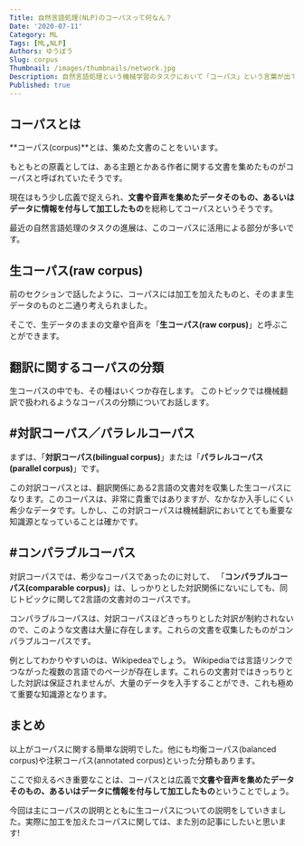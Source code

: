 ```yaml
---
Title: 自然言語処理(NLP)のコーパスって何なん？
Date: '2020-07-11'
Category: ML
Tags: [ML,NLP]
Authors: ゆうぼう
Slug: corpus
Thumbnail: /images/thumbnails/network.jpg
Description: 自然言語処理という機械学習のタスクにおいて「コーパス」という言葉が出てきます。そのコーパスについてお話をしていきます。
Published: true
---
```


## コーパスとは

**コーパス(corpus)**とは、集めた文書のことをいいます。

もともとの原義としては、ある主題とかある作者に関する文書を集めたものがコーパスと呼ばれていたそうです。

現在はもう少し広義で捉えられ、**文書や音声を集めたデータそのもの、あるいはデータに情報を付与して加工したもの**を総称してコーパスというそうです。

最近の自然言語処理のタスクの進展は、このコーパスに活用による部分が多いです。

## 生コーパス(raw corpus)
前のセクションで話したように、コーパスには加工を加えたものと、そのまま生データのものと二通り考えられました。

そこで、生データのままの文章や音声を「**生コーパス(raw corpus)**」と呼ぶことができます。

## 翻訳に関するコーパスの分類
生コーパスの中でも、その種はいくつか存在します。
このトピックでは機械翻訳で扱われるようなコーパスの分類についてお話します。

## #対訳コーパス／パラレルコーパス
まずは、「**対訳コーパス(bilingual corpus)**」または「**パラレルコーパス(parallel corpus)**」です。

この対訳コーパスとは、翻訳関係にある2言語の文書対を収集した生コーパスになります。このコーパスは、非常に貴重ではありますが、なかなか入手しにくい希少なデータです。しかし、この対訳コーパスは機械翻訳においてとても重要な知識源となっていることは確かです。

## #コンパラブルコーパス
対訳コーパスでは、希少なコーパスであったのに対して、  「**コンパラブルコーパス(comparable corpus)**」は、しっかりとした対訳関係にないにしても、同じトピックに関して2言語の文書対のコーパスです。

コンパラブルコーパスは、対訳コーパスほどきっちりとした対訳が制約されないので、このような文書は大量に存在します。これらの文書を収集したものがコンパラブルコーパスです。

例としてわかりやすいのは、Wikipedeaでしょう。  Wikipediaでは言語リンクでつながった複数の言語でのページが存在します。これらの文書対ではきっちりとした対訳は保証されませんが、大量のデータを入手することができ、これも極めて重要な知識源となります。

## まとめ
以上がコーパスに関する簡単な説明でした。他にも均衡コーパス(balanced corpus)や注釈コーパス(annotated corpus)といった分類もあります。

ここで抑えるべき重要なことは、コーパスとは広義で**文書や音声を集めたデータそのもの、あるいはデータに情報を付与して加工したもの**ということでしょう。

今回は主にコーパスの説明とともに生コーパスについての説明をしていきました。実際に加工を加えたコーパスに関しては、また別の記事にしたいと思います!

